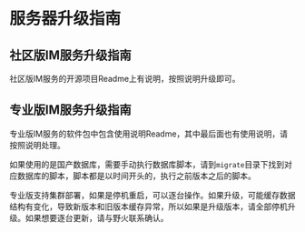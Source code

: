 # 服务器升级指南
## 社区版IM服务升级指南
社区版IM服务的开源项目Readme上有说明，按照说明升级即可。

## 专业版IM服务升级指南
专业版IM服务的软件包中包含使用说明Readme，其中最后面也有使用说明，请按照说明处理。

如果使用的是国产数据库，需要手动执行数据库脚本，请到```migrate```目录下找到对应数据库的脚本，脚本都是以时间开头的，执行之前版本之后的脚本。

专业版支持集群部署，如果是停机重启，可以逐台操作。如果升级，可能缓存数据结构有变化，导致新版本和旧版本缓存异常，所以如果是升级版本，请全部停机升级。如果想要逐台更新，请与野火联系确认。
